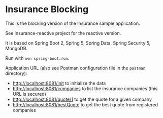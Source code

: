 # Insurance Blocking

This is the blocking version of the Insurance sample application.

See insurance-reactive project for the reactive version.

It is based on Spring Boot 2, Spring 5, Spring Data, Spring Security 5, MongoDB.

Run with `mvn spring-boot:run`.

Application URL (also see Postman configuration file in the `postman` directory):
- <http://localhost:8081/init> to initialize the data
- <http://localhost:8081/companies> to list the insurance companies (this URL is secured)
- <http://localhost:8081/quote/1> to get the quote for a given company
- <http://localhost:8081/bestQuote> to get the best quote from registered companies
